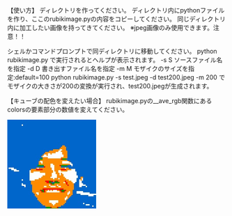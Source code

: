 【使い方】
ディレクトリを作ってください。
ディレクトリ内にpythonファイルを作り、ここのrubikimage.pyの内容をコピーしてください。
同じディレクトリ内に加工したい画像を持ってきてください。
※jpeg画像のみ使用できます。注意！！

シェルかコマンドプロンプトで同ディレクトリに移動してください。
python rubikimage.py
で実行されるとヘルプが表示されます。
  -s S        ソースファイル名を指定
  -d D        書き出すファイル名を指定
  -m M        モザイクのサイズを指定:default=100
python rubikimage.py -s test.jpeg -d test200.jpeg -m 200
でモザイクの大きさが200の変換が実行され、test200.jpegが生成されます。

【キューブの配色を変えたい場合】
rubikimage.pyの__ave_rgb関数にあるcolorsの要素部分の数値を変えてください。

![sample](test3.jpg "sample")
